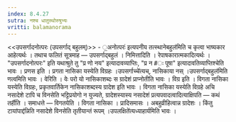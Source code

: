 ```yaml
---
index: 8.4.27
sutra: नश्च धातुस्थोरुषुभ्यः
vritti: balamanorama
---
```


<<उपसर्गादनोत्परः (उपसर्गाद् बहुलम्)>> - ॒अनोत्परः॑ इत्यपनीय तत्स्थानेबहुल॑मिति च कृत्वा भाष्यकार आहेत्यर्थः । तथाच फलितं सूत्रमाह — उपसर्गाद्बहुलं । निमित्तादिति । रेपाषकारात्मकादित्यर्थः । "उपसर्गादनोत्परः" इति यथाश्रुते तु "प्र णो नय" इत्यादावव्याप्तिः, "प्र न #ः पूषा" इत्यादावतिव्याप्तिश्चेति भावः । प्रणस इति । प्रगता नासिका यस्येति विग्रहः ।उपसर्गाच्चे॑त्यच्, नासिकाया नस् ।उपसर्गाद्बहुल॑मिति णत्वमिति भावः । वेरिति । वेः परो यो नासिकाशब्दः स ग्रादेशं प्राप्नोतीति भावः । विग्र इति । विगता नासिका यस्येति विग्रहः, प्रकृतवार्तिकेन नासिकाशब्दस्य ग्रादेश इति भावः । विगता नासिका यस्येति विग्रहे अचि नसादेशे टापि च विनसेति भट्टिप्रयोगो न युज्यते, ग्रादेशस्यास्य नसादेशं प्रत्यपवादत्वादित्याक्षिपति — कथं तर्हीति । समाधत्ते — विगतयेति । विगता नासिका । प्रादिसमासः । अबहुव्रीहित्वान्न ग्रादेशः । किंतु टायांपाद्द॑न्निति नसादेशे विनसेति तृतीयान्तं रूपम् ।उपलक्षिते॑त्यध्याहार्यमिति भावः । 